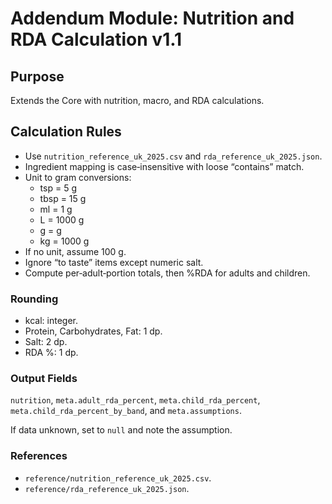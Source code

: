 # Addendum Module: Nutrition and RDA Calculation v1.1

## Purpose

Extends the Core with nutrition, macro, and RDA calculations.

## Calculation Rules

- Use `nutrition_reference_uk_2025.csv` and `rda_reference_uk_2025.json`.
- Ingredient mapping is case‑insensitive with loose “contains” match.
- Unit to gram conversions:
  - tsp = 5 g
  - tbsp = 15 g
  - ml = 1 g
  - L = 1000 g
  - g = g
  - kg = 1000 g
- If no unit, assume 100 g.
- Ignore “to taste” items except numeric salt.
- Compute per‑adult‑portion totals, then %RDA for adults and children.

### Rounding

- kcal: integer.
- Protein, Carbohydrates, Fat: 1 dp.
- Salt: 2 dp.
- RDA %: 1 dp.

### Output Fields

`nutrition`, `meta.adult_rda_percent`, `meta.child_rda_percent`,
`meta.child_rda_percent_by_band`, and `meta.assumptions`.

If data unknown, set to `null` and note the assumption.

### References

- `reference/nutrition_reference_uk_2025.csv`.
- `reference/rda_reference_uk_2025.json`.
